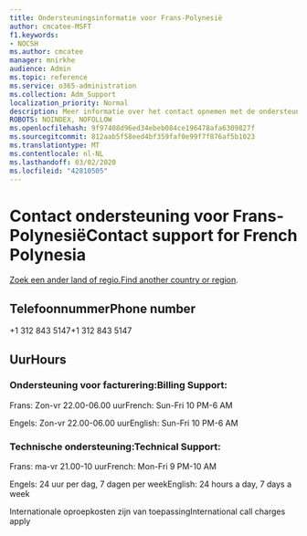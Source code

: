 ```yaml
---
title: Ondersteuningsinformatie voor Frans-Polynesië
author: cmcatee-MSFT
f1.keywords:
- NOCSH
ms.author: cmcatee
manager: mnirkhe
audience: Admin
ms.topic: reference
ms.service: o365-administration
ms.collection: Adm_Support
localization_priority: Normal
description: Meer informatie over het contact opnemen met de ondersteuning van uw land of regio.
ROBOTS: NOINDEX, NOFOLLOW
ms.openlocfilehash: 9f97408d96ed34ebeb084ce196478afa6309827f
ms.sourcegitcommit: 812aab5f58eed4bf359faf0e99f7f876af5b1023
ms.translationtype: MT
ms.contentlocale: nl-NL
ms.lasthandoff: 03/02/2020
ms.locfileid: "42810505"
---
```

# <a name="contact-support-for-french-polynesia"></a><span data-ttu-id="4af26-103">Contact ondersteuning voor Frans-Polynesië</span><span class="sxs-lookup"><span data-stu-id="4af26-103">Contact support for French Polynesia</span></span>

<span data-ttu-id="4af26-104">[Zoek een ander land of regio.](../contact-support-for-business-products.md)</span><span class="sxs-lookup"><span data-stu-id="4af26-104">[Find another country or region](../contact-support-for-business-products.md).</span></span>

## <a name="phone-number"></a><span data-ttu-id="4af26-105">Telefoonnummer</span><span class="sxs-lookup"><span data-stu-id="4af26-105">Phone number</span></span>
<span data-ttu-id="4af26-106">+1 312 843 5147</span><span class="sxs-lookup"><span data-stu-id="4af26-106">+1 312 843 5147</span></span>

## <a name="hours"></a><span data-ttu-id="4af26-107">Uur</span><span class="sxs-lookup"><span data-stu-id="4af26-107">Hours</span></span>
### <a name="billing-support"></a><span data-ttu-id="4af26-108">Ondersteuning voor facturering:</span><span class="sxs-lookup"><span data-stu-id="4af26-108">Billing Support:</span></span>

<span data-ttu-id="4af26-109">Frans: Zon-vr 22.00-06.00 uur</span><span class="sxs-lookup"><span data-stu-id="4af26-109">French: Sun-Fri 10 PM-6 AM</span></span>

<span data-ttu-id="4af26-110">Engels: Zon-vr 22.00-06.00 uur</span><span class="sxs-lookup"><span data-stu-id="4af26-110">English: Sun-Fri 10 PM-6 AM</span></span>

### <a name="technical-support"></a><span data-ttu-id="4af26-111">Technische ondersteuning:</span><span class="sxs-lookup"><span data-stu-id="4af26-111">Technical Support:</span></span>

<span data-ttu-id="4af26-112">Frans: ma-vr 21.00-10 uur</span><span class="sxs-lookup"><span data-stu-id="4af26-112">French: Mon-Fri 9 PM-10 AM</span></span>

<span data-ttu-id="4af26-113">Engels: 24 uur per dag, 7 dagen per week</span><span class="sxs-lookup"><span data-stu-id="4af26-113">English: 24 hours a day, 7 days a week</span></span>

<span data-ttu-id="4af26-114">Internationale oproepkosten zijn van toepassing</span><span class="sxs-lookup"><span data-stu-id="4af26-114">International call charges apply</span></span>
